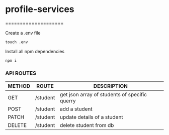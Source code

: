 # profile-services
====================

Create a .env file
```
touch .env
```

Install all npm dependencies 
```
npm i
```

### API ROUTES

METHOD | ROUTE | DESCRIPTION
-------|-------|------------
GET | /student | get json array of  students of specific querry
POST | /student | add a student
PATCH | /student | update details of a student
DELETE | /student | delete student from db